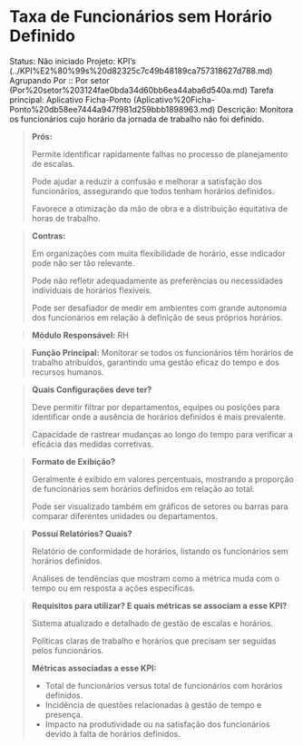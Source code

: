 # Taxa de Funcionários sem Horário Definido

Status: Não iniciado
Projeto: KPI’s (../KPI%E2%80%99s%20d82325c7c49b48189ca757318627d788.md)
Agrupando Por :: Por setor (Por%20setor%203124fae0bda34d60bb6ea44aba6d540a.md)
Tarefa principal: Aplicativo Ficha-Ponto (Aplicativo%20Ficha-Ponto%20db58ee7444a947f981d259bbb1898963.md)
Descrição: Monitora os funcionários cujo horário da jornada de trabalho não foi definido.

> **Prós:**
> 
> 
> Permite identificar rapidamente falhas no processo de planejamento de escalas.
> 
> Pode ajudar a reduzir a confusão e melhorar a satisfação dos funcionários, assegurando que todos tenham horários definidos.
> 
> Favorece a otimização da mão de obra e a distribuição equitativa de horas de trabalho.
> 

> **Contras:**
> 
> 
> Em organizações com muita flexibilidade de horário, esse indicador pode não ser tão relevante.
> 
> Pode não refletir adequadamente as preferências ou necessidades individuais de horários flexíveis.
> 
> Pode ser desafiador de medir em ambientes com grande autonomia dos funcionários em relação à definição de seus próprios horários.
> 

> **Módulo Responsável:**
RH
> 

> **Função Principal:**
Monitorar se todos os funcionários têm horários de trabalho atribuídos, garantindo uma gestão eficaz do tempo e dos recursos humanos.
> 

> **Quais Configurações deve ter?**
> 
> 
> Deve permitir filtrar por departamentos, equipes ou posições para identificar onde a ausência de horários definidos é mais prevalente.
> 
> Capacidade de rastrear mudanças ao longo do tempo para verificar a eficácia das medidas corretivas.
> 

> **Formato de Exibição?**
> 
> 
> Geralmente é exibido em valores percentuais, mostrando a proporção de funcionários sem horários definidos em relação ao total.
> 
> Pode ser visualizado também em gráficos de setores ou barras para comparar diferentes unidades ou departamentos.
> 

> **Possuí Relatórios? Quais?**
> 
> 
> Relatório de conformidade de horários, listando os funcionários sem horários definidos.
> 
> Análises de tendências que mostram como a métrica muda com o tempo ou em resposta a ações específicas.
> 

> **Requisitos para utilizar? E quais métricas se associam a esse KPI?**
> 
> 
> Sistema atualizado e detalhado de gestão de escalas e horários.
> 
> Políticas claras de trabalho e horários que precisam ser seguidas pelos funcionários.
> 
> **Métricas associadas a esse KPI:**
> 
> - Total de funcionários versus total de funcionários com horários definidos.
> - Incidência de questões relacionadas à gestão de tempo e presença.
> - Impacto na produtividade ou na satisfação dos funcionários devido à falta de horários definidos.